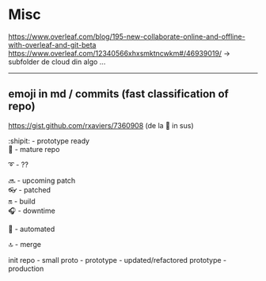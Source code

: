# Misc

https://www.overleaf.com/blog/195-new-collaborate-online-and-offline-with-overleaf-and-git-beta
https://www.overleaf.com/12340566xhxsmktncwkm#/46939019/ -> subfolder de cloud din algo ...

----
## emoji in md / commits (fast classification of repo)

https://gist.github.com/rxaviers/7360908 (de la :gem: in sus)  

:shipit: - prototype ready  
:100: - mature repo  

:curly_loop: - ??  

:soon: - upcoming patch  
:eyeglasses: - patched  
:on: - build  
:headphones: - downtime  

:gem: - automated  

:top: - merge  

init repo - small proto - prototype - updated/refactored prototype - production  
